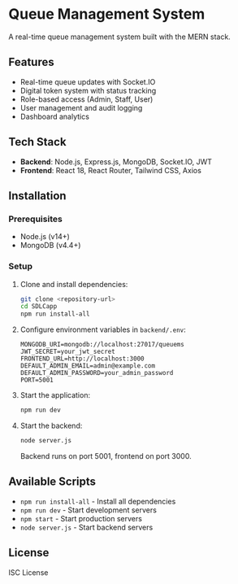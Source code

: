 # Queue Management System

A real-time queue management system built with the MERN stack.

## Features

- Real-time queue updates with Socket.IO
- Digital token system with status tracking
- Role-based access (Admin, Staff, User)
- User management and audit logging
- Dashboard analytics

## Tech Stack

- **Backend**: Node.js, Express.js, MongoDB, Socket.IO, JWT
- **Frontend**: React 18, React Router, Tailwind CSS, Axios

## Installation

### Prerequisites
- Node.js (v14+)
- MongoDB (v4.4+)

### Setup

1. Clone and install dependencies:
   ```bash
   git clone <repository-url>
   cd SDLCapp
   npm run install-all
   ```

2. Configure environment variables in `backend/.env`:
   ```env
   MONGODB_URI=mongodb://localhost:27017/queuems
   JWT_SECRET=your_jwt_secret
   FRONTEND_URL=http://localhost:3000
   DEFAULT_ADMIN_EMAIL=admin@example.com
   DEFAULT_ADMIN_PASSWORD=your_admin_password
   PORT=5001
   ```

3. Start the application:
   ```bash
   npm run dev
   ```

4. Start the backend:
   ```bash
   node server.js
   ```

   Backend runs on port 5001, frontend on port 3000.

## Available Scripts

- `npm run install-all` - Install all dependencies
- `npm run dev` - Start development servers
- `npm start` - Start production servers
- `node server.js` - Start backend servers

## License

ISC License
